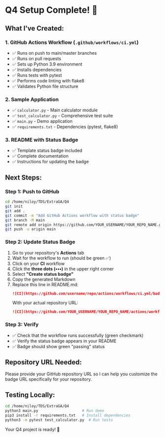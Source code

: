 # Q4 Setup Complete! 🎉

## What I've Created:

### 1. GitHub Actions Workflow (`.github/workflows/ci.yml`)

- ✅ Runs on push to main/master branches
- ✅ Runs on pull requests
- ✅ Sets up Python 3.9 environment
- ✅ Installs dependencies
- ✅ Runs tests with pytest
- ✅ Performs code linting with flake8
- ✅ Validates Python file structure

### 2. Sample Application

- ✅ `calculator.py` - Main calculator module
- ✅ `test_calculator.py` - Comprehensive test suite
- ✅ `main.py` - Demo application
- ✅ `requirements.txt` - Dependencies (pytest, flake8)

### 3. README with Status Badge

- ✅ Template status badge included
- ✅ Complete documentation
- ✅ Instructions for updating the badge

## Next Steps:

### Step 1: Push to GitHub

```bash
cd /home/niloy/TDS/ExtraGA/Q4
git init
git add .
git commit -m "Add GitHub Actions workflow with status badge"
git branch -M main
git remote add origin https://github.com/YOUR_USERNAME/YOUR_REPO_NAME.git
git push -u origin main
```

### Step 2: Update Status Badge

1. Go to your repository's **Actions** tab
2. Wait for the workflow to run (should be green ✅)
3. Click on your **CI** workflow
4. Click the **three dots (•••)** in the upper right corner
5. Select **"Create status badge"**
6. Copy the generated Markdown
7. Replace this line in README.md:
   ```markdown
   ![CI](https://github.com/username/repo/actions/workflows/ci.yml/badge.svg)
   ```
   With your actual repository URL:
   ```markdown
   ![CI](https://github.com/YOUR_USERNAME/YOUR_REPO_NAME/actions/workflows/ci.yml/badge.svg)
   ```

### Step 3: Verify

- ✅ Check that the workflow runs successfully (green checkmark)
- ✅ Verify the status badge appears in your README
- ✅ Badge should show green "passing" status

## Repository URL Needed:

Please provide your GitHub repository URL so I can help you customize the badge URL specifically for your repository.

## Testing Locally:

```bash
cd /home/niloy/TDS/ExtraGA/Q4
python3 main.py                    # Run demo
pip3 install -r requirements.txt   # Install dependencies
python3 -m pytest test_calculator.py  # Run tests
```

Your Q4 project is ready! 🚀
